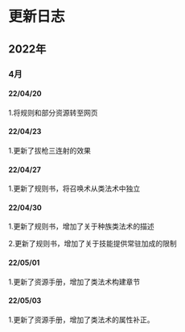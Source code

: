 # 更新日志

## 2022年
### 4月
#### 22/04/20
1.将规则和部分资源转至网页

#### 22/04/23

1.更新了拔枪三连射的效果

#### 22/04/27

1.更新了规则书，将召唤术从类法术中独立

#### 22/04/30

1.更新了规则书，增加了关于种族类法术的描述

2.更新了规则书，增加了关于技能提供常驻加成的限制

#### 22/05/01

1.更新了资源手册，增加了类法术构建章节

#### 22/05/03

1.更新了资源手册，增加了类法术的属性补正。